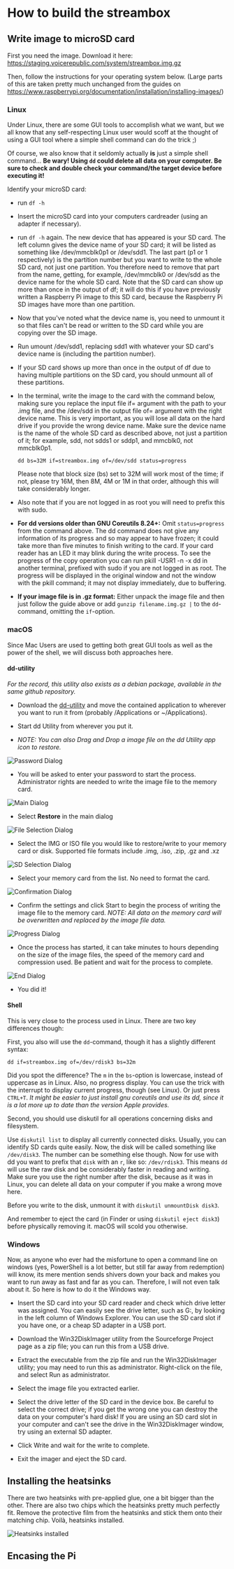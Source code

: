 # How to build the streambox

## Write image to microSD card
First you need the image. Download it here:
https://staging.voicerepublic.com/system/streambox.img.gz

Then, follow the instructions for your operating system below. (Large parts of this are taken pretty much unchanged from the guides on https://www.raspberrypi.org/documentation/installation/installing-images/)

### Linux
Under Linux, there are some GUI tools to accomplish what we want, but we all know that any self-respecting Linux user would scoff at the thought of using a GUI tool where a simple shell command can do the trick ;)

Of course, we also know that it seldomly actually **is** just a simple shell command...
**Be wary! Using `dd` could delete all data on your computer. Be sure to check and double check your command/the target device before executing it!**

Identify your microSD card:
- run `df -h`

- Insert the microSD card into your computers cardreader (using an adapter if necessary).

- run `df -h` again. The new device that has appeared is your SD card. The left column gives the device name of your SD card; it will be listed as something like /dev/mmcblk0p1 or /dev/sdd1. The last part (p1 or 1 respectively) is the partition number but you want to write to the whole SD card, not just one partition. You therefore need to remove that part from the name, getting, for example, /dev/mmcblk0 or /dev/sdd as the device name for the whole SD card. Note that the SD card can show up more than once in the output of df; it will do this if you have previously written a Raspberry Pi image to this SD card, because the Raspberry Pi SD images have more than one partition.

- Now that you've noted what the device name is, you need to unmount it so that files can't be read or written to the SD card while you are copying over the SD image.

- Run umount /dev/sdd1, replacing sdd1 with whatever your SD card's device name is (including the partition number).

- If your SD card shows up more than once in the output of df due to having multiple partitions on the SD card, you should unmount all of these partitions.

- In the terminal, write the image to the card with the command below, making sure you replace the input file if= argument with the path to your .img file, and the /dev/sdd in the output file of= argument with the right device name. This is very important, as you will lose all data on the hard drive if you provide the wrong device name. Make sure the device name is the name of the whole SD card as described above, not just a partition of it; for example, sdd, not sdds1 or sddp1, and mmcblk0, not mmcblk0p1.

      dd bs=32M if=streambox.img of=/dev/sdd status=progress

  Please note that block size (bs) set to 32M will work most of the time; if not, please try 16M, then 8M, 4M or 1M in that order, although this will take considerably longer.

- Also note that if you are not logged in as root you will need to prefix this with sudo.

- **For dd versions older than GNU Coreutils 8.24+:** Omit `status=progress` from the command above. The dd command does not give any information of its progress and so may appear to have frozen; it could take more than five minutes to finish writing to the card. If your card reader has an LED it may blink during the write process. To see the progress of the copy operation you can run pkill -USR1 -n -x dd in another terminal, prefixed with sudo if you are not logged in as root. The progress will be displayed in the original window and not the window with the pkill command; it may not display immediately, due to buffering.

- **If your image file is in .gz format:** Either unpack the image file and then just follow the guide above or add `gunzip filename.img.gz |` to the `dd`-command, omitting the `if`-option.


### macOS
Since Mac Users are used to getting both great GUI tools as well as the power of the shell, we will discuss both approaches here.

#### dd-utility
*For the record, this utility also exists as a debian package, available in the same github repository.*

- Download the [dd-utility](https://github.com/thefanclub/dd-utility/raw/master/DMG/ddUtility-1.8.dmg) and move the contained application to wherever you want to run it from (probably /Applications or ~/Applications).

- Start dd Utility from wherever you put it.

- *NOTE: You can also Drag and Drop a image file on the dd Utility app icon to restore.*

![Password Dialog](img/ddUtility-00000.png)

- You will be asked to enter your password to start the process. Administrator rights are needed to write the image file to the memory card.

![Main Dialog](img/ddUtility-00001.png)

- Select **Restore** in the main dialog

![File Selection Dialog](img/ddUtility-00002.png)

- Select the IMG or ISO file you would like to restore/write to your memory card or disk. Supported file formats include .img, .iso, .zip, .gz and .xz

![SD Selection Dialog](img/ddUtility-00003.png)

- Select your memory card from the list. No need to format the card.

![Confirmation Dialog](img/ddUtility-00004.png)

- Confirm the settings and click Start to begin the process of writing the image file to the memory card. *NOTE: All data on the memory card will be overwritten and replaced by the image file data.*

![Progress Dialog](img/ddUtility-00005.png)

- Once the process has started, it can take minutes to hours depending on the size of the image files, the speed of the memory card and compression used. Be patient and wait for the process to complete.

![End Dialog](img/ddUtility-00006.png)

- You did it!

#### Shell
This is very close to the process used in Linux. There are two key differences though:

First, you also will use the `dd`-command, though it has a slightly different syntax:

    dd if=streambox.img of=/dev/rdisk3 bs=32m

Did you spot the difference? The `m` in the `bs`-option is lowercase, instead of uppercase as in Linux. Also, no progress display. You can use the trick with the interrupt to display current progress, though (see Linux). Or just press `CTRL+T`.
*It might be easier to just install gnu coreutils and use its dd, since it is a lot more up to date than the version Apple provides.*

Second, you should use diskutil for all operations concerning disks and filesystem.

Use `diskutil list` to display all currently connected disks. Usually, you can identify SD cards quite easily. Now, the disk will be called something like `/dev/disk3`. The number can be something else though. Now for use with dd you want to prefix that `disk` with an `r`, like so: `/dev/rdisk3`. This means `dd` will use the raw disk and be considerably faster in reading and writing. Make sure you use the right number after the disk, because as it was in Linux, you can delete all data on your computer if you make a wrong move here.

Before you write to the disk, unmount it with `diskutil unmountDisk disk3`.

And remember to eject the card (in Finder or using `diskutil eject disk3`) before physically removing it. macOS will scold you otherwise.

### Windows
Now, as anyone who ever had the misfortune to open a command line on windows (yes, PowerShell is a lot better, but still far away from redemption) will know, its mere mention sends shivers down your back and makes you want to run away as fast and far as you can. Therefore, I will not even talk about it. So here is how to do it the Windows way.

- Insert the SD card into your SD card reader and check which drive letter was assigned. You can easily see the drive letter, such as G:, by looking in the left column of Windows Explorer. You can use the SD card slot if you have one, or a cheap SD adapter in a USB port.

- Download the Win32DiskImager utility from the Sourceforge Project page as a zip file; you can run this from a USB drive.

- Extract the executable from the zip file and run the Win32DiskImager utility; you may need to run this as administrator. Right-click on the file, and select Run as administrator.
- Select the image file you extracted earlier.

- Select the drive letter of the SD card in the device box. Be careful to select the correct drive; if you get the wrong one you can destroy the data on your computer's hard disk! If you are using an SD card slot in your computer and can't see the drive in the Win32DiskImager window, try using an external SD adapter.

- Click Write and wait for the write to complete.

- Exit the imager and eject the SD card.


## Installing the heatsinks

There are two heatsinks with pre-applied glue, one a bit bigger than the other. There are also two chips which the heatsinks pretty much perfectly fit. Remove the protective film from the heatsinks and stick them onto their matching chip. Voilà, heatsinks installed.

![Heatsinks installed](img/heatsinks_installed.jpg)

## Encasing the Pi
